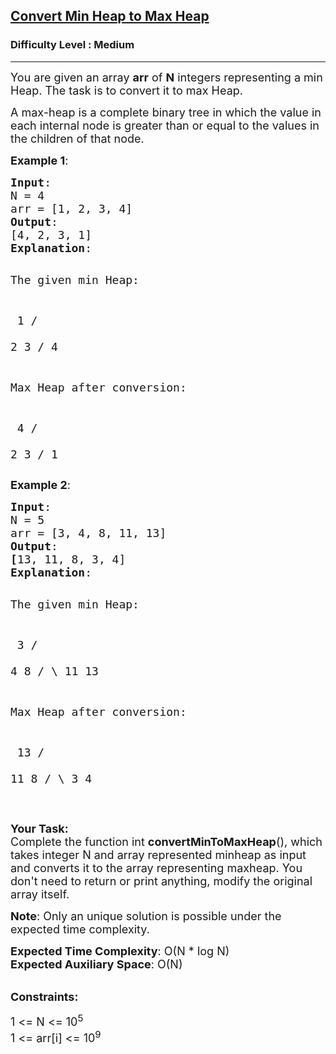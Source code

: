 <h2><a href="https://www.geeksforgeeks.org/problems/convert-min-heap-to-max-heap-1666385109/1">Convert Min Heap to Max Heap</a></h2><h3>Difficulty Level : Medium</h3><hr><div class="problems_problem_content__Xm_eO"><p><span style="font-size: 18px;">You are given an array <strong>arr</strong> of <strong>N</strong> integers representing&nbsp;a min Heap. The task is to convert it to max Heap.</span></p>
<p><span style="font-size: 18px;">A max-heap&nbsp;is a complete binary tree in which the value in each internal node is greater than or equal to the values in the children of that node.&nbsp;</span></p>
<p><span style="font-size: 18px;"><strong>Example 1</strong>:</span></p>
<pre><span style="font-size: 18px;"><strong>Input</strong>:
N = 4
arr = [1, 2, 3, 4]
<strong>Output</strong>:
</span><span style="font-size: 18px;">[4, 2, 3, 1]<strong>
Explanation</strong>:</span>

<span style="font-size: 18px;">The given min Heap:</span>

<span style="font-size: 18px;">          1
        /   \
      2       3
     /
   4</span>

<span style="font-size: 18px;">Max Heap after conversion:</span>

<span style="font-size: 18px;">         4
       /   \
      2     3
    /
   1</span></pre>
<p><span style="font-size: 18px;"><strong>Example 2</strong>:</span></p>
<pre><span style="font-size: 18px;"><strong>Input</strong>:
N = 5
arr = [3, 4, 8, 11, 13]
<strong>Output</strong>:
<strong>[</strong>13, 11, 8, 3, 4]</span><span style="font-size: 18px;"><strong>
Explanation</strong>:</span>

<span style="font-size: 18px;">The given min Heap:</span>

<span style="font-size: 18px;">          3
        /   \
      4      8
    /   \ 
  11     13</span>

<span style="font-size: 18px;">Max Heap after conversion:</span>

<span style="font-size: 18px;">          13
        /    \
      11      8
    /   \ 
   3     4</span></pre>
<p>&nbsp;</p>
<p><span style="font-size: 18px;"><strong>Your Task:</strong><br>Complete the function int <strong>convertMinToMaxHeap</strong>(), which takes integer N and array represented minheap as input and converts it to the array representing maxheap. You don't need to return or print anything, modify the original array itself.</span></p>
<p><span style="font-size: 18px;"><strong>Note</strong>: Only an unique solution is possible under the expected time complexity.</span></p>
<p><span style="font-size: 18px;"><strong>Expected Time Complexity</strong>: O(N * log N)<br><strong>Expected Auxiliary Space</strong>: O(N)</span></p>
<p><br><span style="font-size: 18px;"><strong>Constraints:</strong></span></p>
<p><span style="font-size: 18px;">1 &lt;= N &lt;= 10<sup>5</sup><br>1 &lt;= arr[i] &lt;= 10<sup>9</sup></span></p></div>